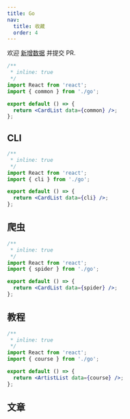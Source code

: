 ```yaml
---
title: Go
nav:
  title: 收藏
  order: 4
---
```


<Alert type="info">
  欢迎 <a href="https://github.com/youngjuning/youngjuning.github.io/edit/main/docs/awesome/go.js">新增数据</a> 并提交 PR.
</Alert>

```jsx
/**
 * inline: true
 */
import React from 'react';
import { common } from './go';

export default () => {
  return <CardList data={common} />;
};
```

## CLI

```jsx
/**
 * inline: true
 */
import React from 'react';
import { cli } from './go';

export default () => {
  return <CardList data={cli} />;
};
```

## 爬虫

```jsx
/**
 * inline: true
 */
import React from 'react';
import { spider } from './go';

export default () => {
  return <CardList data={spider} />;
};
```

## 教程

```jsx
/**
 * inline: true
 */
import React from 'react';
import { course } from './go';

export default () => {
  return <ArtistList data={course} />;
};
```

## 文章

<!-- ```jsx
/**
 * inline: true
 */
import React from 'react';
import { artist } from './go';
import ArtistList from '../../components/List/ArtistList';

export default () => {
  return <ArtistList data={artist} />;
};
``` -->
